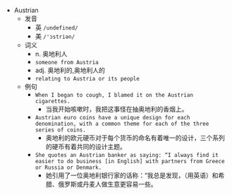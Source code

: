 - Austrian
  - 发音
    - 英 `/undefined/`
    - 美 `/'ɔstriən/`
  - 词义
    - n. 奥地利人
    - `someone from Austria`
    - adj. 奥地利的,奥地利人的
    - `relating to Austria or its people`
  - 例句
    - `When I began to cough, I blamed it on the Austrian cigarettes.`
      - 当我开始咳嗽时，我把这事怪在抽奥地利的香烟上。
    - `Austrian euro coins have a unique design for each denomination, with a common theme for each of the three series of coins.`
      - 奥地利的欧元硬币对于每个货币的命名有着唯一的设计，三个系列的硬币有着共同的设计主题。
    - `She quotes an Austrian banker as saying: “I always find it easier to do business [in English] with partners from Greece or Russia or Denmark.`
      - 她引用了一位奥地利银行家的话称：“我总是发现，（用英语）和希腊、俄罗斯或丹麦人做生意更容易一些。

